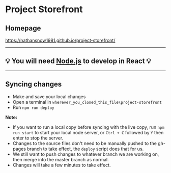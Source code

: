# Project Storefront

## Homepage
https://nathansnow1981.github.io/project-storefront/
___
## 💡 You will need [Node.js](https://nodejs.org/dist/v16.14.0/node-v16.14.0-x64.msi "Download Node from here") to develop in React 💡
___
## Syncing changes
-   Make and save your local changes
-   Open a terminal in `wherever_you_cloned_this_file\project-storefront`
-   Run `npm run deploy`
    


**Note:** 
-   If you want to run a local copy before syncing with the live copy, run `npm run start` to start your local node server, or `Ctrl + C` followed by `Y` then enter to stop the server.
-   Changes to the source files don't need to be manually pushed to the gh-pages branch to take effect, the `deploy` script does that for us.
-   We still want to push changes to whatever branch we are working on, then merge into the master branch as normal.
-   Changes will take a few minutes to take effect.
